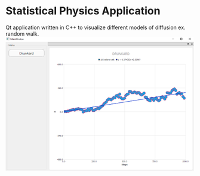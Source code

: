 # Statistical Physics Application

Qt application written in C++ to visualize different models of diffusion ex. random walk.
![alt text](https://raw.githubusercontent.com/micavanco/Statistical-Physics/master/app.png)
